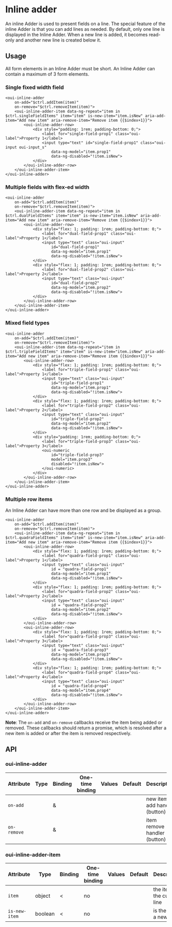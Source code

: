 # Inline adder

<component-status cx-design="complete" ux="complete"></component-status>

An inline Adder is used to present fields on a line. The special feature of the inline Adder is that you can add lines as needed. By default, only one line is displayed in the Inline Adder. When a new line is added, it becomes read-only and another new line is created below it.

## Usage

All form elements in an Inline Adder must be short. An Inline Adder can contain a maximum of 3 form elements.

### Single fixed width field

```html:preview
<oui-inline-adder
    on-add="$ctrl.addItem(item)"
    on-remove="$ctrl.removeItem(item)">
    <oui-inline-adder-item data-ng-repeat="item in $ctrl.singleFieldItems" item="item" is-new-item="item.isNew" aria-add-item="Add new item" aria-remove-item="Remove item {{$index+1}}">
        <oui-inline-adder-row>
            <div style="padding: 1rem; padding-bottom: 0;">
                <label for="single-field-prop1" class="oui-label">Property 1</label>
                <input type="text" id="single-field-prop1" class="oui-input oui-input_s"
                    data-ng-model="item.prop1"
                    data-ng-disabled="!item.isNew">
            </div>
        </oui-inline-adder-row>
    </oui-inline-adder-item>
</oui-inline-adder>
```

### Multiple fields with flex-ed width

```html:preview
<oui-inline-adder
    on-add="$ctrl.addItem(item)"
    on-remove="$ctrl.removeItem(item)">
    <oui-inline-adder-item data-ng-repeat="item in $ctrl.dualFieldItems" item="item" is-new-item="item.isNew" aria-add-item="Add new item" aria-remove-item="Remove item {{$index+1}}">
        <oui-inline-adder-row>
            <div style="flex: 1; padding: 1rem; padding-bottom: 0;">
                <label for="dual-field-prop1" class="oui-label">Property 1</label>
                <input type="text" class="oui-input"
                    id="dual-field-prop1"
                    data-ng-model="item.prop1"
                    data-ng-disabled="!item.isNew">
            </div>
            <div style="flex: 1; padding: 1rem; padding-bottom: 0;">
                <label for="dual-field-prop2" class="oui-label">Property 2</label>
                <input type="text" class="oui-input"
                    id="dual-field-prop2"
                    data-ng-model="item.prop2"
                    data-ng-disabled="!item.isNew">
            </div>
        </oui-inline-adder-row>
    </oui-inline-adder-item>
</oui-inline-adder>
```

### Mixed field types

```html:preview
<oui-inline-adder
    on-add="$ctrl.addItem(item)"
    on-remove="$ctrl.removeItem(item)">
    <oui-inline-adder-item data-ng-repeat="item in $ctrl.tripleFieldItems" item="item" is-new-item="item.isNew" aria-add-item="Add new item" aria-remove-item="Remove item {{$index+1}}">
        <oui-inline-adder-row>
            <div style="flex: 1; padding: 1rem; padding-bottom: 0;">
                <label for="triple-field-prop1" class="oui-label">Property 1</label>
                <input type="text" class="oui-input"
                    id="triple-field-prop1"
                    data-ng-model="item.prop1"
                    data-ng-disabled="!item.isNew">
            </div>
            <div style="flex: 1; padding: 1rem; padding-bottom: 0;">
                <label for="triple-field-prop2" class="oui-label">Property 2</label>
                <input type="text" class="oui-input"
                    id="triple-field-prop2"
                    data-ng-model="item.prop2"
                    data-ng-disabled="!item.isNew">
            </div>
            <div style="padding: 1rem; padding-bottom: 0;">
                <label for="triple-field-prop3" class="oui-label">Property 3</label>
                <oui-numeric
                    id="triple-field-prop3"
                    model="item.prop3"
                    disabled="!item.isNew">
                </oui-numeric>
            </div>
        </oui-inline-adder-row>
    </oui-inline-adder-item>
</oui-inline-adder>
```

### Multiple row items

An Inline Adder can have more than one row and be displayed as a group.

```html:preview
<oui-inline-adder
    on-add="$ctrl.addItem(item)"
    on-remove="$ctrl.removeItem(item)">
    <oui-inline-adder-item data-ng-repeat="item in $ctrl.quadraFieldItems" item="item" is-new-item="item.isNew" aria-add-item="Add new item" aria-remove-item="Remove item {{$index+1}}">
        <oui-inline-adder-row>
            <div style="flex: 1; padding: 1rem; padding-bottom: 0;">
                <label for="quadra-field-prop1" class="oui-label">Property 1</label>
                <input type="text" class="oui-input"
                    id = "quadra-field-prop1"
                    data-ng-model="item.prop1"
                    data-ng-disabled="!item.isNew">
            </div>
            <div style="flex: 1; padding: 1rem; padding-bottom: 0;">
                <label for="quadra-field-prop2" class="oui-label">Property 2</label>
                <input type="text" class="oui-input"
                    id = "quadra-field-prop2"
                    data-ng-model="item.prop2"
                    data-ng-disabled="!item.isNew">
            </div>
        </oui-inline-adder-row>
        <oui-inline-adder-row>
            <div style="flex: 1; padding: 1rem; padding-bottom: 0;">
                <label for="quadra-field-prop3" class="oui-label">Property 3</label>
                <input type="text" class="oui-input"
                    id = "quadra-field-prop3"
                    data-ng-model="item.prop3"
                    data-ng-disabled="!item.isNew">
            </div>
            <div style="flex: 1; padding: 1rem; padding-bottom: 0;">
                <label for="quadra-field-prop4" class="oui-label">Property 4</label>
                <input type="text" class="oui-input"
                    id = "quadra-field-prop4"
                    data-ng-model="item.prop4"
                    data-ng-disabled="!item.isNew">
            </div>
        </oui-inline-adder-row>
    </oui-inline-adder-item>
</oui-inline-adder>
```

**Note**: The `on-add` and `on-remove` callbacks receive the item being added or removed. These callbacks should return a promise, which is resolved after a new item is added or after the item is removed respectively.

## API

### oui-inline-adder

| Attribute         | Type            | Binding | One-time binding | Values                    | Default             | Description                        |
| ----              | ----            | ----    | ----             | ----                      | ----                | ----                               |
| `on-add`          |                 | &       |                  |                           |                     | new item add handler (button)      |
| `on-remove`       |                 | &       |                  |                           |                     | item remove handler (button)       |

### oui-inline-adder-item

| Attribute         | Type            | Binding | One-time binding | Values                    | Default             | Description                        |
| ----              | ----            | ----    | ----             | ----                      | ----                | ----                               |
| `item`            | object          | <       | no               |                           |                     | the item for the current line      |
| `is-new-item`     | boolean         | <       | no               |                           |                     | is the item a new one              |
